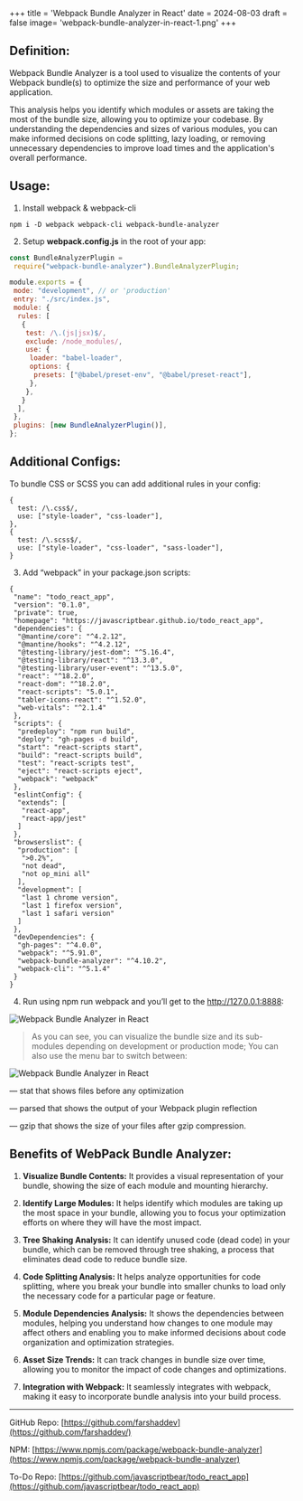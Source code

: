 +++
title = 'Webpack Bundle Analyzer in React'
date = 2024-08-03
draft = false
image= 'webpack-bundle-analyzer-in-react-1.png'
+++
## Definition:
Webpack Bundle Analyzer is a tool used to visualize the contents of your Webpack bundle(s) to optimize the size and performance of your web application.

This analysis helps you identify which modules or assets are taking the most of the bundle size, allowing you to optimize your codebase. By understanding the dependencies and sizes of various modules, you can make informed decisions on code splitting, lazy loading, or removing unnecessary dependencies to improve load times and the application's overall performance.

## Usage:

1. Install webpack & webpack-cli 
```
npm i -D webpack webpack-cli webpack-bundle-analyzer
```

2. Setup **webpack.config.js** in the root of your app:
```js
const BundleAnalyzerPlugin =
 require("webpack-bundle-analyzer").BundleAnalyzerPlugin;

module.exports = {
 mode: "development", // or 'production'
 entry: "./src/index.js",
 module: {
  rules: [
   {
    test: /\.(js|jsx)$/,
    exclude: /node_modules/,
    use: {
     loader: "babel-loader",
     options: {
      presets: ["@babel/preset-env", "@babel/preset-react"],
     },
    },
   }
  ],
 },
 plugins: [new BundleAnalyzerPlugin()],
};
```

## Additional Configs:
To bundle CSS or SCSS you can add additional rules in your config:
```
{
  test: /\.css$/,
  use: ["style-loader", "css-loader"],
},
{
  test: /\.scss$/,
  use: ["style-loader", "css-loader", "sass-loader"],
}
```

3. Add “webpack” in your package.json scripts:

```
{
 "name": "todo_react_app",
 "version": "0.1.0",
 "private": true,
 "homepage": "https://javascriptbear.github.io/todo_react_app",
 "dependencies": {
  "@mantine/core": "^4.2.12",
  "@mantine/hooks": "^4.2.12",
  "@testing-library/jest-dom": "^5.16.4",
  "@testing-library/react": "^13.3.0",
  "@testing-library/user-event": "^13.5.0",
  "react": "^18.2.0",
  "react-dom": "^18.2.0",
  "react-scripts": "5.0.1",
  "tabler-icons-react": "^1.52.0",
  "web-vitals": "^2.1.4"
 },
 "scripts": {
  "predeploy": "npm run build",
  "deploy": "gh-pages -d build",
  "start": "react-scripts start",
  "build": "react-scripts build",
  "test": "react-scripts test",
  "eject": "react-scripts eject",
  "webpack": "webpack"
 },
 "eslintConfig": {
  "extends": [
   "react-app",
   "react-app/jest"
  ]
 },
 "browserslist": {
  "production": [
   ">0.2%",
   "not dead",
   "not op_mini all"
  ],
  "development": [
   "last 1 chrome version",
   "last 1 firefox version",
   "last 1 safari version"
  ]
 },
 "devDependencies": {
  "gh-pages": "^4.0.0",
  "webpack": "^5.91.0",
  "webpack-bundle-analyzer": "^4.10.2",
  "webpack-cli": "^5.1.4"
 }
}
```

4. Run using npm run webpack and you’ll get to the http://127.0.0.1:8888:

![Webpack Bundle Analyzer in React](/images/webpack-bundle-analyzer-in-react-2.png)

> As you can see, you can visualize the bundle size and its sub-modules depending on development or production mode;
> You can also use the menu bar to switch between:

![Webpack Bundle Analyzer in React](/images/webpack-bundle-analyzer-in-react-3.png)

— stat that shows files before any optimization

— parsed that shows the output of your Webpack plugin reflection

— gzip that shows the size of your files after gzip compression.

## Benefits of WebPack Bundle Analyzer:

1. **Visualize Bundle Contents:** It provides a visual representation of your bundle, showing the size of each module and mounting hierarchy.

2. **Identify Large Modules:** It helps identify which modules are taking up the most space in your bundle, allowing you to focus your optimization efforts on where they will have the most impact.

3. **Tree Shaking Analysis:** It can identify unused code (dead code) in your bundle, which can be removed through tree shaking, a process that eliminates dead code to reduce bundle size.

4. **Code Splitting Analysis:** It helps analyze opportunities for code splitting, where you break your bundle into smaller chunks to load only the necessary code for a particular page or feature.

5. **Module Dependencies Analysis:** It shows the dependencies between modules, helping you understand how changes to one module may affect others and enabling you to make informed decisions about code organization and optimization strategies.

6. **Asset Size Trends:** It can track changes in bundle size over time, allowing you to monitor the impact of code changes and optimizations.

7. **Integration with Webpack:** It seamlessly integrates with webpack, making it easy to incorporate bundle analysis into your build process.

---

GitHub Repo: [https://github.com/farshaddev](https://github.com/farshaddev/) 

NPM: [https://www.npmjs.com/package/webpack-bundle-analyzer](https://www.npmjs.com/package/webpack-bundle-analyzer)

To-Do Repo: [https://github.com/javascriptbear/todo_react_app](https://github.com/javascriptbear/todo_react_app)